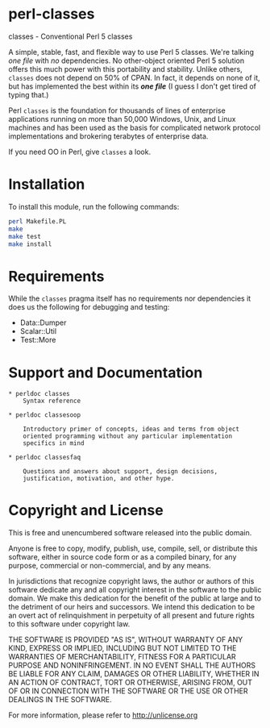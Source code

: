 perl-classes
============

classes - Conventional Perl 5 classes

A simple, stable, fast, and flexible way to use Perl 5 classes. We're
talking *one file* with *no* dependencies. No other-object oriented Perl 5
solution offers this much power with this portability and stability.
Unlike others, `classes` does not depend on 50% of CPAN. In fact, it
depends on none of it, but has implemented the best within its ***one
file*** (I guess I don't get tired of typing that.)

Perl `classes` is the foundation for thousands of lines of enterprise
applications running on more than 50,000 Windows, Unix, and Linux machines
and has been used as the basis for complicated network protocol implementations
and brokering terabytes of enterprise data.

If you need OO in Perl, give `classes` a look.

Installation
============

To install this module, run the following commands:

``` bash
perl Makefile.PL
make
make test
make install
```

Requirements
============

While the `classes` pragma itself has no requirements nor dependencies
it does us the following for debugging and testing:

* Data::Dumper
* Scalar::Util
* Test::More

Support and Documentation
==========================

    * perldoc classes
        Syntax reference

    * perldoc classesoop

        Introductory primer of concepts, ideas and terms from object
        oriented programming without any particular implementation
        specifics in mind

    * perldoc classesfaq

        Questions and answers about support, design decisions,
        justification, motivation, and other hype.

Copyright and License
=======================

This is free and unencumbered software released into the public domain.

Anyone is free to copy, modify, publish, use, compile, sell, or
distribute this software, either in source code form or as a compiled
binary, for any purpose, commercial or non-commercial, and by any
means.

In jurisdictions that recognize copyright laws, the author or authors
of this software dedicate any and all copyright interest in the
software to the public domain. We make this dedication for the benefit
of the public at large and to the detriment of our heirs and
successors. We intend this dedication to be an overt act of
relinquishment in perpetuity of all present and future rights to this
software under copyright law.

THE SOFTWARE IS PROVIDED "AS IS", WITHOUT WARRANTY OF ANY KIND,
EXPRESS OR IMPLIED, INCLUDING BUT NOT LIMITED TO THE WARRANTIES OF
MERCHANTABILITY, FITNESS FOR A PARTICULAR PURPOSE AND NONINFRINGEMENT.
IN NO EVENT SHALL THE AUTHORS BE LIABLE FOR ANY CLAIM, DAMAGES OR
OTHER LIABILITY, WHETHER IN AN ACTION OF CONTRACT, TORT OR OTHERWISE,
ARISING FROM, OUT OF OR IN CONNECTION WITH THE SOFTWARE OR THE USE OR
OTHER DEALINGS IN THE SOFTWARE.

For more information, please refer to <http://unlicense.org>

